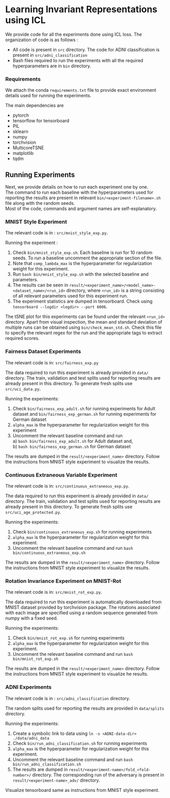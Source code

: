 # Learning Invariant Representations using ICL
We provide code for all the experiments done
using ICL loss. The organization of code is as follows :
- All code is present in ``src`` directory. 
The code for ADNI classification is present in `src/adni_classification`
- Bash files required to run the experiments with all 
the required hyperparameters are in `bin` directory.

### Requirements 
We attach the conda `requirements.txt` file to provide 
exact environment details used for running the experiments. 

The main dependencies are 
- pytorch
- tensorflow for tensorboard
- PIL 
- sklearn
- numpy
- torchvision
- MulticoreTSNE
- matplotlib
- tqdm


## Running Experiments
Next, we provide details on how to run each experiment one by one.  
The command to run each baseline with the hyperparameters
used for reporting the results
are present in relevant `bin/<experiment-filename>.sh` file
along with the random seeds.   
Most of the code, commands and argument names are self-explanatory.

### MNIST Style Experiment
The relevant code is in : `src/mnist_style_exp.py`. 

Running the experiment :
1) Check `bin/mnist_style_exp.sh`. Each baseline is 
run for 10 random seeds.
To run a baseline uncomment the appropriate section
of the file.
2) Note that `comp_lambda_max` is the hyperparameter 
for regularization weight for this experiment.
3) Run ``bash bin/mnist_style_exp.sh`` with 
the selected baseline and parameters.
4) The results can be seen in `result/<experiment_name>/<model_name>-<dataset_name>/<run_id>` directory,
where `<run_id>` is a string consisting of all relevant 
parameters used for this experiment run.
5) The experiment statistics are dumped in tensorboard. Check using
`tensorboard --logdir <logdir> --port 6006`.

The tSNE plot for this experiments can be found under the relevant
`<run_id>` directory.
Apart from visual inspection,
the mean and standard deviation of multiple runs can be obtained
using `bin/check_mean_std.sh`. Check this file to specify the
relevant regex for the run and the appropriate tags
to extract required scores.

### Fairness Dataset Experiments
The relevant code is in: `src/fairness_exp.py`

The data required to run this experiment is already provided
in `data/` directory. The train, validation and test 
splits used for reporting results are already
present in this directory. To generate fresh splits
use `src/uci_data.py`.

Running the experiments:
1. Check `bin/fairness_exp_adult.sh` for running experiments
for Adult dataset and `bin/fairness_exp_german.sh` for 
running experiments for German dataset
2. `alpha_max` is the hyperparameter 
for regularization weight for this experiment
3. Uncomment the relevant baseline command and run  
   a) `bash bin/fairness_exp_adult.sh` for Adult dataset and,   
   b) `bash bin/fairness_exp_german.sh` for German dataset

The results are dumped in the `result/<experiment_name>` directory. Follow
the instructions from MNIST style experiment to visualize 
the results.


### Continuous Extraneous Variable Experiment
The relevant code is in: `src/continuous_extraneous_exp.py`. 

The data required to run this experiment is already provided
in `data/` directory. The train, validation and test 
splits used for reporting results are already
present in this directory. To generate fresh splits
use `src/uci_age_protected.py`.

Running the experiments:
1. Check `bin/continuous_extraneous_exp.sh` for running experiments
2. `alpha_max` is the hyperparameter 
for regularization weight for this experiment.
3. Uncomment the relevant baseline command and run 
`bash bin/continuous_extraneous_exp.sh`

The results are dumped in the `result/<experiment_name>` directory. Follow
the instructions from MNIST style experiment to visualize 
the results.


### Rotation Invariance Experiment on MNIST-Rot

The relevant code is in: `src/mnist_rot_exp.py`. 

The data required to run this experiment is automatically
downloaded from MNIST dataset provided by torchvision package. 
The rotations associated with each image are
specified using a random sequence generated
from numpy with a fixed seed.

Running the experiments:
1. Check `bin/mnist_rot_exp.sh` for running experiments
2. `alpha_max` is the hyperparameter 
for regularization weight for this experiment.
3. Uncomment the relevant baseline command and run 
`bash bin/mnist_rot_exp.sh`

The results are dumped in the `result/<experiment_name>` directory. Follow
the instructions from MNIST style experiment to visualize 
he results.


### ADNI Experiments
The relevant code is in : `src/adni_classification` directory.

The random splits used for reporting the results
are provided in `data/splits` directory. 

Running the experiments:
1. Create a symbolic link to data using `ln -s <ADNI-data-dir> ./data/adni_data`
2. Check `bin/run_adni_classification.sh` for running experiments
3. `alpha_max` is the hyperparameter 
for regularization weight for this experiment.
4. Uncomment the relevant baseline command and run 
`bash bin/run_adni_classification.sh`
5. The results are dumped in `result/<experiment-name>/fold_<fold-number>/` directory.
The corresponding run of the adversary is present in 
`result/<experiment-name>_adv/` directory.

Visualize tensorboard same as instructions from MNIST style experiment.